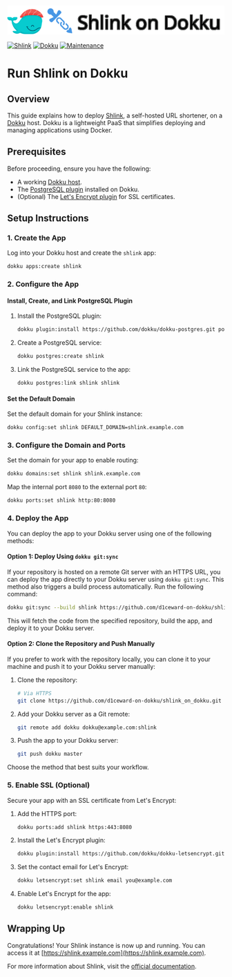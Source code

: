 ![](.github/images/repo_header.png)

[![Shlink](https://img.shields.io/badge/Shlink-4.5.0-blue.svg)](https://github.com/shlinkio/shlink/releases/tag/v4.5.0)
[![Dokku](https://img.shields.io/badge/Dokku-Repo-blue.svg)](https://github.com/dokku/dokku)
[![Maintenance](https://img.shields.io/badge/Maintained%3F-yes-green.svg)](https://github.com/d1ceward-on-dokku/shlink_on_dokku/graphs/commit-activity)

# Run Shlink on Dokku

## Overview

This guide explains how to deploy [Shlink](https://shlink.io/), a self-hosted URL shortener, on a [Dokku](http://dokku.viewdocs.io/dokku/) host. Dokku is a lightweight PaaS that simplifies deploying and managing applications using Docker.

## Prerequisites

Before proceeding, ensure you have the following:

- A working [Dokku host](http://dokku.viewdocs.io/dokku/getting-started/installation/).
- The [PostgreSQL plugin](https://github.com/dokku/dokku-postgres) installed on Dokku.
- (Optional) The [Let's Encrypt plugin](https://github.com/dokku/dokku-letsencrypt) for SSL certificates.

## Setup Instructions

### 1. Create the App

Log into your Dokku host and create the `shlink` app:

```bash
dokku apps:create shlink
```

### 2. Configure the App

#### Install, Create, and Link PostgreSQL Plugin

1. Install the PostgreSQL plugin:

    ```bash
    dokku plugin:install https://github.com/dokku/dokku-postgres.git postgres
    ```

2. Create a PostgreSQL service:

    ```bash
    dokku postgres:create shlink
    ```

3. Link the PostgreSQL service to the app:

    ```bash
    dokku postgres:link shlink shlink
    ```

#### Set the Default Domain

Set the default domain for your Shlink instance:

```bash
dokku config:set shlink DEFAULT_DOMAIN=shlink.example.com
```

### 3. Configure the Domain and Ports

Set the domain for your app to enable routing:

```bash
dokku domains:set shlink shlink.example.com
```

Map the internal port `8080` to the external port `80`:
```bash
dokku ports:set shlink http:80:8080
```

### 4. Deploy the App

You can deploy the app to your Dokku server using one of the following methods:

#### Option 1: Deploy Using `dokku git:sync`

If your repository is hosted on a remote Git server with an HTTPS URL, you can deploy the app directly to your Dokku server using `dokku git:sync`. This method also triggers a build process automatically. Run the following command:

```bash
dokku git:sync --build shlink https://github.com/d1ceward-on-dokku/shlink_on_dokku.git
```

This will fetch the code from the specified repository, build the app, and deploy it to your Dokku server.

#### Option 2: Clone the Repository and Push Manually

If you prefer to work with the repository locally, you can clone it to your machine and push it to your Dokku server manually:

1. Clone the repository:

    ```bash
    # Via HTTPS
    git clone https://github.com/d1ceward-on-dokku/shlink_on_dokku.git
    ```

2. Add your Dokku server as a Git remote:

    ```bash
    git remote add dokku dokku@example.com:shlink
    ```

3. Push the app to your Dokku server:

    ```bash
    git push dokku master
    ```

Choose the method that best suits your workflow.

### 5. Enable SSL (Optional)

Secure your app with an SSL certificate from Let's Encrypt:

1. Add the HTTPS port:

     ```bash
     dokku ports:add shlink https:443:8080
     ```

2. Install the Let's Encrypt plugin:

    ```bash
    dokku plugin:install https://github.com/dokku/dokku-letsencrypt.git
    ```

3. Set the contact email for Let's Encrypt:

    ```bash
    dokku letsencrypt:set shlink email you@example.com
    ```

4. Enable Let's Encrypt for the app:

    ```bash
    dokku letsencrypt:enable shlink
    ```

## Wrapping Up

Congratulations! Your Shlink instance is now up and running. You can access it at [https://shlink.example.com](https://shlink.example.com).

For more information about Shlink, visit the [official documentation](https://shlink.io/documentation/).

